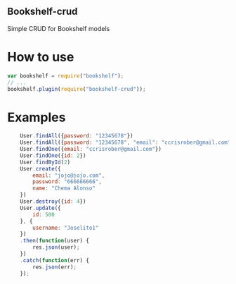 ## Bookshelf-crud
Simple CRUD for Bookshelf models

# How to use
```javascript
var bookshelf = require("bookshelf");
// ...
bookshelf.plugin(require("bookshelf-crud"));
```

# Examples
```javascript
	User.findAll({password: "12345678"})
	User.findAll({password: "12345678", "email": "ccrisrober@gmail.com"})
	User.findOne({email: "ccrisrober@gmail.com"})
	User.findOne({id: 2})
	User.findById(2)
	User.create({
		email: "jojo@jojo.com",
		password: "666666666",
		name: "Chema Alonso"
	})
	User.destroy({id: 4})
	User.update({
		id: 500
	}, {
		username: "Joselito1"
	})
	.then(function(user) {
		res.json(user);
	})
	.catch(function(err) {
		res.json(err);
	});
```